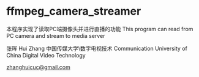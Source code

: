 # ffmpeg_camera_streamer
本程序实现了读取PC端摄像头并进行直播的功能
This program can read from PC camera and stream to media server

张晖
Hui Zhang
中国传媒大学\数字电视技术
Communication University of China
Digital Video Technology

zhanghuicuc@gmail.com
